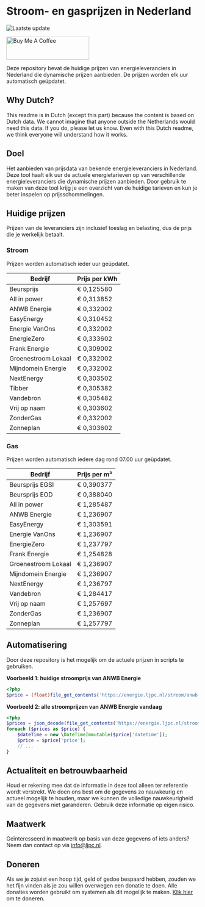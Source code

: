 # Stroom- en gasprijzen in Nederland

![Laatste update](https://img.shields.io/badge/laatste%20update-2024--10--14%2009%3A00%20CET-brightgreen)

<a href="https://www.buymeacoffee.com/Lars-" target="_blank"><img src="https://cdn.buymeacoffee.com/buttons/v2/default-orange.png" alt="Buy Me A Coffee" height="60" style="height: 60px !important;width: 217px !important;" ></a>

Deze repository bevat de huidige prijzen van energieleveranciers in Nederland die dynamische prijzen aanbieden. De prijzen worden elk uur automatisch geüpdatet.

## Why Dutch?

This readme is in Dutch (except this part) because the content is based on Dutch data. We cannot imagine that anyone outside the Netherlands would need this data. If you do, please let us know. Even with this Dutch readme, we think
everyone will understand how it works.

## Doel

Het aanbieden van prijsdata van bekende energieleveranciers in Nederland. Deze tool haalt elk uur de actuele energietarieven op van verschillende energieleveranciers die dynamische prijzen aanbieden. Door gebruik te maken van deze tool
krijg je een overzicht van de huidige tarieven en kun je beter inspelen op prijsschommelingen.

## Huidige prijzen

Prijzen van de leveranciers zijn inclusief toeslag en belasting, dus de prijs die je werkelijk betaalt.

### Stroom

Prijzen worden automatisch ieder uur geüpdatet.

 Bedrijf | Prijs per kWh 
---------|---------------
Beursprijs | € 0,125580
All in power | € 0,313852
ANWB Energie | € 0,332002
EasyEnergy | € 0,310452
Energie VanOns | € 0,332002
EnergieZero | € 0,333602
Frank Energie | € 0,309002
Groenestroom Lokaal | € 0,332002
Mijndomein Energie | € 0,332002
NextEnergy | € 0,303502
Tibber | € 0,305382
Vandebron | € 0,305482
Vrij op naam | € 0,303602
ZonderGas | € 0,332002
Zonneplan | € 0,303602


### Gas

Prijzen worden automatisch iedere dag rond 07.00 uur geüpdatet.

 Bedrijf | Prijs per m³ 
---------|--------------
Beursprijs EGSI | € 0,390377
Beursprijs EOD | € 0,388040
All in power | € 1,285487
ANWB Energie | € 1,236907
EasyEnergy | € 1,303591
Energie VanOns | € 1,236907
EnergieZero | € 1,237797
Frank Energie | € 1,254828
Groenestroom Lokaal | € 1,236907
Mijndomein Energie | € 1,236907
NextEnergy | € 1,236797
Vandebron | € 1,284417
Vrij op naam | € 1,257697
ZonderGas | € 1,236907
Zonneplan | € 1,257797


## Automatisering

Door deze repository is het mogelijk om de actuele prijzen in scripts te gebruiken.

**Voorbeeld 1: huidige stroomprijs van ANWB Energie**

```php
<?php
$price = (float)file_get_contents('https://energie.ljpc.nl/stroom/anwb-energie-nu.txt');

```

**Voorbeeld 2: alle stroomprijzen van ANWB Energie vandaag**

```php
<?php
$prices = json_decode(file_get_contents('https://energie.ljpc.nl/stroom/all-in-power-vandaag.json'),true);
foreach ($prices as $price) {
    $dateTime = new \DateTimeImmutable($price['datetime']);
    $price = $price['price'];
    // ...
}
```

## Actualiteit en betrouwbaarheid

Houd er rekening mee dat de informatie in deze tool alleen ter referentie wordt verstrekt. We doen ons best om de gegevens zo nauwkeurig en actueel mogelijk te houden, maar we kunnen de volledige nauwkeurigheid van de gegevens niet
garanderen. Gebruik deze informatie op eigen risico.

## Maatwerk

Geïnteresseerd in maatwerk op basis van deze gegevens of iets anders? Neem dan contact op
via [info@ljpc.nl](mailto:info@ljpc.nl?subject=Energie%20prijzen).

## Doneren

Als we je zojuist een hoop tijd, geld of gedoe bespaard hebben, zouden we het fijn vinden als je zou willen overwegen een
donatie te doen. Alle donaties worden gebruikt om systemen als dit mogelijk te
maken. [Klik hier](https://www.buymeacoffee.com/Lars-) om te doneren.
